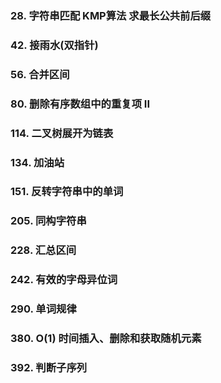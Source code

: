 ### 28. 字符串匹配 KMP算法 求最长公共前后缀
### 42. 接雨水(双指针)
### 56. 合并区间
### 80. 删除有序数组中的重复项 II
### 114. 二叉树展开为链表
### 134. 加油站
### 151. 反转字符串中的单词
### 205. 同构字符串
### 228. 汇总区间
### 242. 有效的字母异位词
### 290. 单词规律
### 380. O(1) 时间插入、删除和获取随机元素
### 392. 判断子序列
